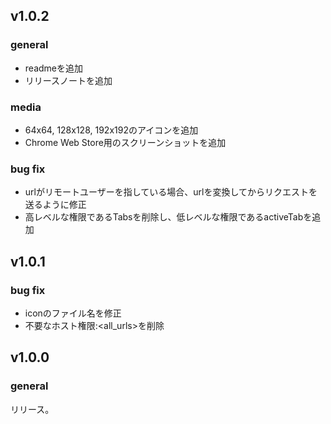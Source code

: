 ## v1.0.2
### general
- readmeを追加
- リリースノートを追加

### media
- 64x64, 128x128, 192x192のアイコンを追加
- Chrome Web Store用のスクリーンショットを追加

### bug fix
- urlがリモートユーザーを指している場合、urlを変換してからリクエストを送るように修正
- 高レベルな権限であるTabsを削除し、低レベルな権限であるactiveTabを追加

## v1.0.1
### bug fix
- iconのファイル名を修正
- 不要なホスト権限:<all_urls>を削除

## v1.0.0
### general
リリース。
